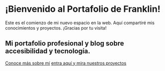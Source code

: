   # ¡Bienvenido al Portafolio de Franklin!

Este es el comienzo de mi nuevo espacio en la web. Aquí compartiré mis conocimientos y proyectos. ¡Gracias por tu visita!

## Mi portafolio profesional y blog sobre accesibilidad y tecnología.

[Conoce más sobre mí](about.md)
[entra aquí y mira nuestros proyectos](mis-proyectos.md)
